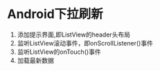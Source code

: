 # Android下拉刷新 #

1. 添加提示界面,即ListView的header头布局
2. 监听ListView滚动事件，即onScrollListener()事件
3. 监听ListView的onTouch()事件
4. 加载最新数据